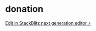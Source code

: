 # donation

[Edit in StackBlitz next generation editor ⚡️](https://stackblitz.com/~/github.com/tom-gobound/donation)
